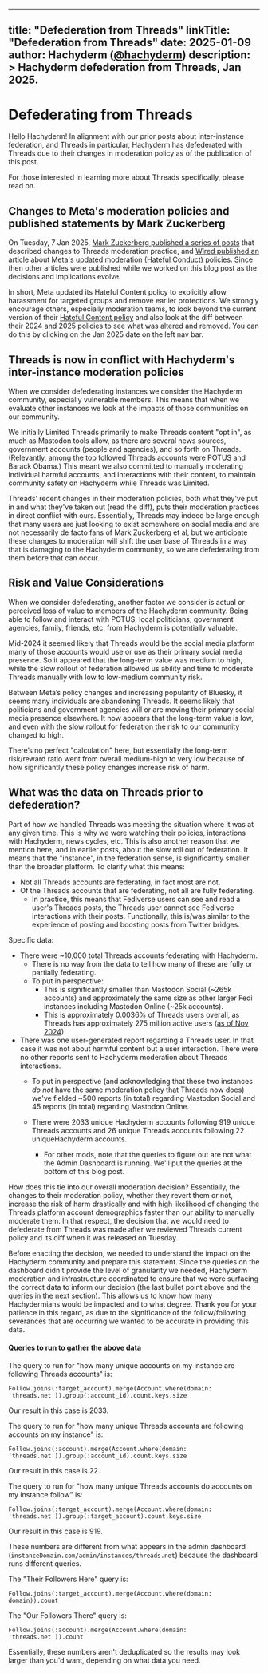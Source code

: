 
---
title: "Defederation from Threads"
linkTitle: "Defederation from Threads"
date: 2025-01-09
author: Hachyderm ([@hachyderm](https://hachyderm.io/@hachyderm))
description: >
  Hachyderm defederation from Threads, Jan 2025.
---



# Defederating from Threads

Hello Hachyderm! In alignment with our prior posts about inter-instance federation, and Threads in particular, Hachyderm has defederated with Threads due to their changes in moderation policy as of the publication of this post.

For those interested in learning more about Threads specifically, please read on.


## Changes to Meta's moderation policies and published statements by Mark Zuckerberg

On Tuesday, 7 Jan 2025, [Mark Zuckerberg published a series of posts](https://www.threads.net/@zuck/post/DEhgYx4JbEG) that described changes to Threads moderation practice, and [Wired published an article](https://www.wired.com/story/meta-immigration-gender-policies-change/) about [Meta's updated moderation (Hateful Conduct) policies](https://transparency.meta.com/policies/community-standards/hateful-conduct/). Since then other articles were published while we worked on this blog post as the decisions and implications evolve.

In short, Meta updated its Hateful Content policy to explicitly allow harassment for targeted groups and remove earlier protections. We strongly encourage others, especially moderation teams, to look beyond the current version of their [Hateful Content policy](https://transparency.meta.com/policies/community-standards/hateful-conduct/) and also look at the diff between their 2024 and 2025 policies to see what was altered and removed. You can do this by clicking on the Jan 2025 date on the left nav bar.


## Threads is now in conflict with Hachyderm's inter-instance moderation policies

When we consider defederating instances we consider the Hachyderm community, especially vulnerable members. This means that when we evaluate other instances we look at the impacts of those communities on our community.

We initially Limited Threads primarily to make Threads content "opt in", as much as Mastodon tools allow, as there are several news sources, government accounts (people and agencies), and so forth on Threads. (Relevantly, among the top followed Threads accounts were POTUS and Barack Obama.) This meant we also committed to manually moderating individual harmful accounts, and interactions with their content, to maintain community safety on Hachyderm while Threads was Limited.

Threads’ recent changes in their moderation policies, both what they've put in and what they've taken out (read the diff), puts their moderation practices in direct conflict with ours. Essentially, Threads may indeed be large enough that many users are just looking to exist somewhere on social media and are not necessarily de facto fans of Mark Zuckerberg et al, but we anticipate these changes to moderation will shift the user base of Threads in a way that is damaging to the Hachyderm community, so we are defederating from them before that can occur.


## Risk and Value Considerations

When we consider defederating, another factor we consider is actual or perceived loss of value to members of the Hachyderm community. Being able to follow and interact with POTUS, local politicians, government agencies, family, friends, etc. from Hachyderm is potentially valuable.

Mid-2024 it seemed likely that Threads would be the social media platform many of those accounts would use or use as their primary social media presence. So it appeared that the long-term value was medium to high, while the slow rollout of federation allowed us ability and time to moderate Threads manually with low to low-medium community risk.

Between Meta’s policy changes and increasing popularity of Bluesky, it seems many individuals are abandoning Threads. It seems likely that politicians and government agencies will or are moving their primary social media presence elsewhere. It now appears that the long-term value is low, and even with the slow rollout for federation the risk to our community changed to high.

There’s no perfect "calculation" here, but essentially the long-term risk/reward ratio went from overall medium-high to very low because of how significantly these policy changes increase risk of harm.


## What was the data on Threads prior to defederation?

Part of how we handled Threads was meeting the situation where it was at any given time. This is why we were watching their policies, interactions with Hachyderm, news cycles, etc. This is also another reason that we mention here, and in earlier posts, about the slow roll out of federation. It means that the "instance", in the federation sense, is significantly smaller than the broader platform. To clarify what this means:



* Not all Threads accounts are federating, in fact most are not.
* Of the Threads accounts that are federating, not all are fully federating.
    * In practice, this means that Fediverse users can see and read a user's Threads posts, the Threads user cannot see Fediverse interactions with their posts. Functionally, this is/was similar to the experience of posting and boosting posts from Twitter bridges.

Specific data:



* There were ~10,000 total Threads accounts federating with Hachyderm.
    * There is no way from the data to tell how many of these are fully or partially federating.
    * To put in perspective:
        * This is significantly smaller than Mastodon Social (~265k accounts) and approximately the same size as other larger Fedi instances including Mastodon Online (~25k accounts).
        * This is approximately 0.0036% of Threads users overall, as Threads has approximately 275 million active users ([as of Nov 2024](https://techcrunch.com/2024/11/03/threads-now-has-275m-monthly-active-users/)).
* There was one user-generated report regarding a Threads user. In that case it was not about harmful content but a user interaction. There were no other reports sent to Hachyderm moderation about Threads interactions.
    * To put in perspective (and acknowledging that these two instances *do not* have the same moderation policy that Threads now does) we've fielded ~500 reports (in total) regarding Mastodon Social and 45 reports (in total) regarding Mastodon Online.
	* There were 2033 unique Hachyderm accounts following 919 unique Threads accounts and 26 unique Threads accounts following 22 uniqueHachyderm accounts.

    	* For other mods, note that the queries to figure out are not what the Admin Dashboard is running. We'll put the queries at the bottom of this blog post.

How does this tie into our overall moderation decision? Essentially, the changes to their moderation policy, whether they revert them or not, increase the risk of harm drastically and with high likelihood of changing the Threads platform account demographics faster than our ability to manually moderate them. In that respect, the decision that we would need to defederate from Threads was made after we reviewed Threads current policy and its diff when it was released on Tuesday.

Before enacting the decision, we needed to understand the impact on the Hachyderm community and prepare this statement. Since the queries on the dashboard didn't provide the level of granularity we needed, Hachyderm moderation and infrastructure coordinated to ensure that we were surfacing the correct data to inform our decision (the last bullet point above and the queries in the next section). This allows us to know how many Hachydermians would be impacted and to what degree. Thank you for your patience in this regard, as due to the significance of the follow/following severances that are occurring we wanted to be accurate in providing this data.

#### Queries to run to gather the above data

The query to run for "how many unique accounts on my instance are
following Threads accounts" is:

```
Follow.joins(:target_account).merge(Account.where(domain: 'threads.net')).group(:account_id).count.keys.size
```

Our result in this case is 2033.

The query to run for "how many unique Threads accounts are
following accounts on my instance" is: 

```
Follow.joins(:account).merge(Account.where(domain: 'threads.net')).group(:account_id).count.keys.size

```

Our result in this case is 22.

The query to run for "how many unique Threads accounts do accounts
on my instance follow" is:

```
Follow.joins(:target_account).merge(Account.where(domain: 'threads.net')).group(:target_account).count.keys.size
```

Our result in this case is 919.

These numbers are different from what appears in the admin dashboard (`instanceDomain.com/admin/instances/threads.net`) because the dashboard runs different queries.

The "Their Followers Here" query is:

```
Follow.joins(:target_account).merge(Account.where(domain: domain)).count
```

The "Our Followers There" query is:

```
Follow.joins(:account).merge(Account.where(domain: 'threads.net')).count
```

Essentially, these numbers aren't deduplicated so the results may
look larger than you'd want, depending on what data you need.
